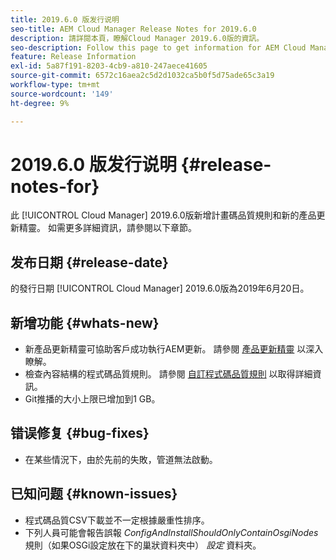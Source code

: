 ```yaml
---
title: 2019.6.0 版发行说明
seo-title: AEM Cloud Manager Release Notes for 2019.6.0
description: 請詳閱本頁，瞭解Cloud Manager 2019.6.0版的資訊。
seo-description: Follow this page to get information for AEM Cloud Manager Release 2019.6.0.
feature: Release Information
exl-id: 5a87f191-8203-4cb9-a810-247aece41605
source-git-commit: 6572c16aea2c5d2d1032ca5b0f5d75ade65c3a19
workflow-type: tm+mt
source-wordcount: '149'
ht-degree: 9%

---
```


# 2019.6.0 版发行说明 {#release-notes-for}

此 [!UICONTROL Cloud Manager] 2019.6.0版新增計畫碼品質規則和新的產品更新精靈。 如需更多詳細資訊，請參閱以下章節。

## 发布日期 {#release-date}

的發行日期 [!UICONTROL Cloud Manager] 2019.6.0版為2019年6月20日。

## 新增功能 {#whats-new}

* 新產品更新精靈可協助客戶成功執行AEM更新。 請參閱 [產品更新精靈](/help/product-update-wizard/overview.md) 以深入瞭解。
* 檢查內容結構的程式碼品質規則。 請參閱 [自訂程式碼品質規則](/help/using/custom-code-quality-rules.md) 以取得詳細資訊。
* Git推播的大小上限已增加到1 GB。

## 错误修复 {#bug-fixes}

* 在某些情況下，由於先前的失敗，管道無法啟動。

## 已知问题 {#known-issues}

* 程式碼品質CSV下載並不一定根據嚴重性排序。
* 下列人員可能會報告誤報 *ConfigAndInstallShouldOnlyContainOsgiNodes* 規則（如果OSGi設定放在下的巢狀資料夾中） *設定* 資料夾。
